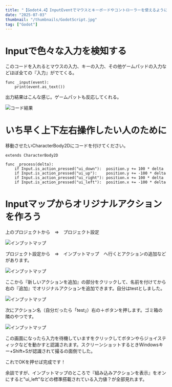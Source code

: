 ```yaml
---
title: "【Godot4.4】InputEventでマウスとキーボードやコントローラーを使えるようにする"
date: "2025-07-03"
thumbnail: "/thumbnails/GodotScript.jpg"
tag: ["Godot"]
---
```


# Inputで色々な入力を検知する

このコードを入れるとマウスの入力、キーの入力、その他ゲームパッドの入力などほぼ全ての『入力』がでてくる。

``` GDScript
func _input(event):
	print(event.as_text())
```

出力結果はこんな感じ。ゲームパットも反応してくれる。

![コード結果](/blog/inputreturn.png)

# いち早く上下左右操作したい人のために

移動させたいCharacterBody2Dにコードを付けてください。

``` GDScript
extends CharacterBody2D

func _process(delta):
	if Input.is_action_pressed("ui_down"):	position.y += 100 * delta
	if Input.is_action_pressed("ui_up"):	position.y += -100 * delta
	if Input.is_action_pressed("ui_right"):	position.x += 100 * delta
	if Input.is_action_pressed("ui_left"):	position.x += -100 * delta
```

# Inputマップからオリジナルアクションを作ろう

上のプロジェクトから　⇒　プロジェクト設定

![インプットマップ](/blog/inputreturn_2.png)

プロジェクト設定から　⇒　インプットマップ　へ行くとアクションの追加などがあります。

![インプットマップ](/blog/inputreturn_3.png)

ここから『新しいアクションを追加』の部分をクリックして、名前を付けてから右の『追加』でオリジナルアクションを追加できます。自分はtestとしました。

![インプットマップ](/blog/inputreturn_4.png)

次にアクション名（自分だったら「test」）右の＋ボタンを押します。ゴミ箱の隣のやつです。

![インプットマップ](/blog/inputreturn_6.png)

この画面になったら入力を待機していますをクリックしてボタンやらジョイスティックなどを動かすと認識されます。スクリーンショットするときWindowsキー+Shift+Sが認識されて撮るの面倒でした。

これでOKを押せば完成です！

余談ですが、インプットマップのところで『組み込みアクションを表示』をオンにすると"ui_left"などの標準搭載されている入力値？が全部見れます。